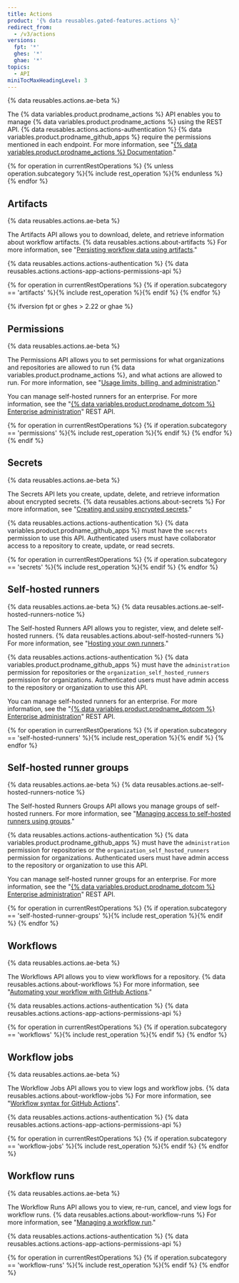 ```yaml
---
title: Actions
product: '{% data reusables.gated-features.actions %}'
redirect_from:
  - /v3/actions
versions:
  fpt: '*'
  ghes: '*'
  ghae: '*'
topics:
  - API
miniTocMaxHeadingLevel: 3
---
```


{% data reusables.actions.ae-beta %}

The {% data variables.product.prodname_actions %} API enables you to manage {% data variables.product.prodname_actions %} using the REST API. {% data reusables.actions.actions-authentication %} {% data variables.product.prodname_github_apps %} require the permissions mentioned in each endpoint. For more information, see "[{% data variables.product.prodname_actions %} Documentation](/actions)."

{% for operation in currentRestOperations %}
  {% unless operation.subcategory %}{% include rest_operation %}{% endunless %}
{% endfor %}

## Artifacts

{% data reusables.actions.ae-beta %}

The Artifacts API allows you to download, delete, and retrieve information about workflow artifacts. {% data reusables.actions.about-artifacts %} For more information, see "[Persisting workflow data using artifacts](/actions/automating-your-workflow-with-github-actions/persisting-workflow-data-using-artifacts)."

{% data reusables.actions.actions-authentication %} {% data reusables.actions.actions-app-actions-permissions-api %}

{% for operation in currentRestOperations %}
  {% if operation.subcategory == 'artifacts' %}{% include rest_operation %}{% endif %}
{% endfor %}

{% ifversion fpt or ghes > 2.22 or ghae %}
## Permissions

{% data reusables.actions.ae-beta %}

The Permissions API allows you to set permissions for what organizations and repositories are allowed to run {% data variables.product.prodname_actions %}, and what actions are allowed to run. For more information, see "[Usage limits, billing, and administration](/actions/reference/usage-limits-billing-and-administration#disabling-or-limiting-github-actions-for-your-repository-or-organization)."

You can manage self-hosted runners for an enterprise. For more information, see the "[{% data variables.product.prodname_dotcom %} Enterprise administration](/rest/reference/enterprise-admin#actions)" REST API.

{% for operation in currentRestOperations %}
  {% if operation.subcategory == 'permissions' %}{% include rest_operation %}{% endif %}
{% endfor %}
{% endif %}

## Secrets

{% data reusables.actions.ae-beta %}

The Secrets API lets you create, update, delete, and retrieve information about encrypted secrets. {% data reusables.actions.about-secrets %} For more information, see "[Creating and using encrypted secrets](/actions/automating-your-workflow-with-github-actions/creating-and-using-encrypted-secrets)."

{% data reusables.actions.actions-authentication %} {% data variables.product.prodname_github_apps %} must have the `secrets` permission to use this API. Authenticated users must have collaborator access to a repository to create, update, or read secrets.

{% for operation in currentRestOperations %}
  {% if operation.subcategory == 'secrets' %}{% include rest_operation %}{% endif %}
{% endfor %}

## Self-hosted runners

{% data reusables.actions.ae-beta %}
{% data reusables.actions.ae-self-hosted-runners-notice %}

The Self-hosted Runners API allows you to register, view, and delete self-hosted runners. {% data reusables.actions.about-self-hosted-runners %} For more information, see "[Hosting your own runners](/actions/hosting-your-own-runners)."

{% data reusables.actions.actions-authentication %} {% data variables.product.prodname_github_apps %} must have the `administration` permission for repositories or the `organization_self_hosted_runners` permission for organizations. Authenticated users must have admin access to the repository or organization to use this API.

You can manage self-hosted runners for an enterprise. For more information, see the "[{% data variables.product.prodname_dotcom %} Enterprise administration](/rest/reference/enterprise-admin#actions)" REST API.

{% for operation in currentRestOperations %}
  {% if operation.subcategory == 'self-hosted-runners' %}{% include rest_operation %}{% endif %}
{% endfor %}

## Self-hosted runner groups

{% data reusables.actions.ae-beta %}
{% data reusables.actions.ae-self-hosted-runners-notice %}

The Self-hosted Runners Groups API allows you manage groups of self-hosted runners. For more information, see "[Managing access to self-hosted runners using groups](/actions/hosting-your-own-runners/managing-access-to-self-hosted-runners-using-groups)."

{% data reusables.actions.actions-authentication %} {% data variables.product.prodname_github_apps %} must have the `administration` permission for repositories or the `organization_self_hosted_runners` permission for organizations. Authenticated users must have admin access to the repository or organization to use this API.

You can manage self-hosted runner groups for an enterprise. For more information, see the "[{% data variables.product.prodname_dotcom %} Enterprise administration](/rest/reference/enterprise-admin##github-actions)" REST API.

{% for operation in currentRestOperations %}
  {% if operation.subcategory == 'self-hosted-runner-groups' %}{% include rest_operation %}{% endif %}
{% endfor %}

## Workflows

{% data reusables.actions.ae-beta %}

The Workflows API allows you to view workflows for a repository. {% data reusables.actions.about-workflows %} For more information, see "[Automating your workflow with GitHub Actions](/actions/automating-your-workflow-with-github-actions)."

{% data reusables.actions.actions-authentication %} {% data reusables.actions.actions-app-actions-permissions-api %}

{% for operation in currentRestOperations %}
  {% if operation.subcategory == 'workflows' %}{% include rest_operation %}{% endif %}
{% endfor %}

## Workflow jobs

{% data reusables.actions.ae-beta %}

The Workflow Jobs API allows you to view logs and workflow jobs. {% data reusables.actions.about-workflow-jobs %} For more information, see "[Workflow syntax for GitHub Actions](/actions/automating-your-workflow-with-github-actions/workflow-syntax-for-github-actions)".

{% data reusables.actions.actions-authentication %} {% data reusables.actions.actions-app-actions-permissions-api %}

{% for operation in currentRestOperations %}
  {% if operation.subcategory == 'workflow-jobs' %}{% include rest_operation %}{% endif %}
{% endfor %}

## Workflow runs

{% data reusables.actions.ae-beta %}

The Workflow Runs API allows you to view, re-run, cancel, and view logs for workflow runs. {% data reusables.actions.about-workflow-runs %} For more information, see "[Managing a workflow run](/actions/automating-your-workflow-with-github-actions/managing-a-workflow-run)."

{% data reusables.actions.actions-authentication %} {% data reusables.actions.actions-app-actions-permissions-api %}

{% for operation in currentRestOperations %}
  {% if operation.subcategory == 'workflow-runs' %}{% include rest_operation %}{% endif %}
{% endfor %}
